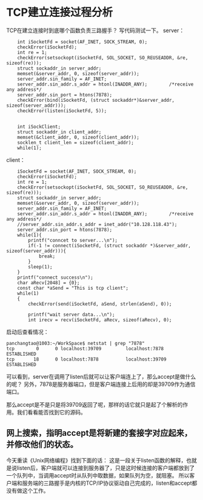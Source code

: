 # TCP建立连接过程分析

TCP在建立连接时到底哪个函数负责三路握手？ 写代码测试一下。 server：

```text
    int iSocketFd = socket(AF_INET, SOCK_STREAM, 0);
    checkError(iSocketFd);
    int re = 1;
    checkError(setsockopt(iSocketFd, SOL_SOCKET, SO_REUSEADDR, &re, sizeof(re)));
    struct sockaddr_in server_addr;  
    memset(&server_addr, 0, sizeof(server_addr));
    server_addr.sin_family = AF_INET;  
    server_addr.sin_addr.s_addr = htonl(INADDR_ANY);        /*receive any address*/
    server_addr.sin_port = htons(7878);
    checkError(bind(iSocketFd, (struct sockaddr*)&server_addr, sizeof(server_addr)));
    checkError(listen(iSocketFd, 5));


    int iSockClient;
    struct sockaddr_in client_addr;
    memset(&client_addr, 0, sizeof(client_addr));
    socklen_t client_len = sizeof(client_addr);
    while(1);
```

client：

```text
    iSocketFd = socket(AF_INET, SOCK_STREAM, 0);
    checkError(iSocketFd);
    int re = 1;
    checkError(setsockopt(iSocketFd, SOL_SOCKET, SO_REUSEADDR, &re, sizeof(re)));
    struct sockaddr_in server_addr;  
    memset(&server_addr, 0, sizeof(server_addr));
    server_addr.sin_family = AF_INET;  
    server_addr.sin_addr.s_addr = htonl(INADDR_ANY);        /*receive any address*/
    //server_addr.sin_addr.s_addr = inet_addr("10.128.118.43");
    server_addr.sin_port = htons(7878);
    while(1){
        printf("conncet to server...\n");
        if(-1 != connect(iSocketFd, (struct sockaddr *)&server_addr, sizeof(server_addr))){
            break;
        }   
        sleep(1);
    }
    printf("connect success\n");
    char aRecv[2048] = {0}; 
    const char *aSend = "This is tcp client";
    while(1)
    {
        checkError(send(iSocketFd, aSend, strlen(aSend), 0));

        printf("wait server data...\n");
        int irecv = recv(iSocketFd, aRecv, sizeof(aRecv), 0);
```

启动后查看情况：

```text
panchangtao@1003:~/WorkSpace$ netstat | grep "7878"
tcp        0      0 localhost:39709         localhost:7878          ESTABLISHED
tcp       18      0 localhost:7878          localhost:39709         ESTABLISHED
```

可以看到，server在调用了listen后就可以让客户端连上了，那么accept是做什么的呢？ 另外，7878是服务器端口，但是客户端连接上后用的却是39709作为通信端口。

那么accept是不是只是将39709返回了呢，那样的话它就只是起了个解析的作用。我们看看能否找到它的源码。

## 网上搜索，指明accept是将新建的套接字对应起来，并修改他们的状态。

今天重读《Unix网络编程》找到下面的话：  这是一段关于listen函数的解释，也就是说listen后，客户端就可以连接到服务器了，只是这时候连接的客户端都放到了一个队列中，当调用accept时从队列中取数据，如果队列为空，就阻塞。 所以客户端和服务端的三路握手是内核的TCP/IP协议驱动自己完成的，listen和accept都没有做这个工作。

